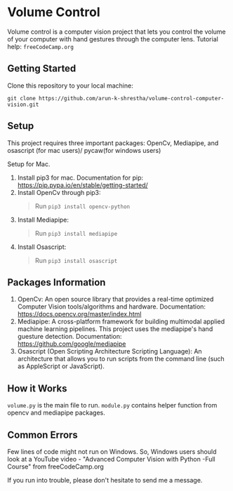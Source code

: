 # Volume Control

Volume control is a computer vision project that lets you control the volume of your computer with hand gestures through the computer lens. 
Tutorial help: `freeCodeCamp.org`

## Getting Started

Clone this repository to your local machine: 

`git clone https://github.com/arun-k-shrestha/volume-control-computer-vision.git`

## Setup

This project requires three important packages: OpenCv, Mediapipe, and osascript (for mac users)/ pycaw(for windows users)

Setup for Mac.

1. Install pip3 for mac. Documentation for pip: https://pip.pypa.io/en/stable/getting-started/
2. Install OpenCv through pip3:
   > Run `pip3 install opencv-python`
3. Install Mediapipe:
   > Run `pip3 install mediapipe`
4. Install Osascript:
   > Run `pip3 install osascript`

## Packages Information

1. OpenCv: An open source library that provides a real-time optimized Computer Vision tools/algorithms and hardware. Documentation: https://docs.opencv.org/master/index.html
2. Mediapipe: A cross-platform framework for building multimodal applied machine learning pipelines. This project uses the mediapipe's hand guesture detection. Documentation: https://github.com/google/mediapipe
3. Osascript (Open Scripting Architecture Scripting Language): An architecture that allows you to run scripts from the command line (such as AppleScript or JavaScript).

## How it Works

`volume.py` is the main file to run. `module.py` contains helper function from opencv and mediapipe packages.

## Common Errors

Few lines of code might not run on Windows. So, Windows users should look at a YouTube video - "Advanced Computer Vision with Python -Full Course" from freeCodeCamp.org 

If you run into trouble, please don't hesitate to send me a message.
